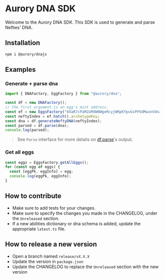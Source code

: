 # Aurory DNA SDK

Welcome to the Aurory DNA SDK. This SDK is used to generate and parse Nefties' DNA.

## Installation

```bash
npm i @aurory/dnajs
```

## Examples

### Generate + parse dna

```typescript
import { DNAFactory, EggFactory } from "@aurory/dna";

const df = new DNAFactory();
// the first argument is an egg's mint address.
const ef = new EggsFactory("8XaR7cPaMZoMXWBWgeRcyjWRpKYpvGsPF6dMwxnV4nzK", df);
const neftyIndex = ef.hatch().archetypeKey;
const dna = df.generateNeftyDNA(neftyIndex);
const parsed = df.parse(dna);
console.log(parsed);
```

> See `Parse` interface for more details on [df.parse](./ts/src/interfaces/types.ts)'s output.

### Get all eggs

```typescript
const eggs = EggsFactory.getAllEggs();
for (const egg of eggs) {
  const [eggPk, eggInfo] = egg;
  console.log(eggPk, eggInfo);
}
```

## How to contribute

- Make sure to add tests for your changes.
- Make sure to specify the changes you made in the CHANGELOG, under the `Unreleased` section.
- If a new abilities dictionary or dna schema is added, update the appropriate `latest.ts` file.

## How to release a new version

- Open a branch named `release/vX.X.X`
- Update the version in `package.json`
- Update the CHANGELOG to replace the `Unreleased` section with the new version
